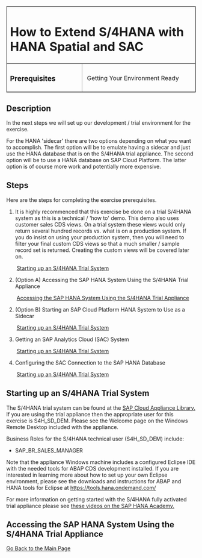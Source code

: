 <table width=100% border=>
<tr><td colspan=2><h1>How to Extend S/4HANA with HANA Spatial and SAC</h1></td></tr>
<tr><td><h3>Prerequisites</h3></td><td width=60%></br>&nbsp;Getting Your Environment Ready</p></td></tr>
</table>

## Description

In the next steps we will set up our development / trial environment for the exercise. 

For the HANA 'sidecar' there are two options depending on what you want to accomplish. The first option will be to emulate having a sidecar and just use the HANA database that is on the S/4HANA trial appliance. The second option will be to use a HANA database on SAP Cloud Platform. The latter option is of course more work and potentially more expensive.

## Steps

Here are the steps for completing the exercise prerequisites.

1. It is highly recommenced that this exercise be done on a trial S/4HANA system as this is a technical / 'how to' demo. This demo also uses customer sales CDS views. On a trial system these views would only return several hundred records vs. what is on a production system. If you do insist on using your production system, then you will need to filter your final custom CDS views so that a much smaller / sample record set is returned. Creating the custom views will be covered later on.

&nbsp;&nbsp;&nbsp;&nbsp;&nbsp;&nbsp;&nbsp;[Starting up an S/4HANA Trial System](#s4htrial)

2. (Option A) Accessing the SAP HANA System Using the S/4HANA Trial Appliance

&nbsp;&nbsp;&nbsp;&nbsp;&nbsp;&nbsp;&nbsp;[Accessing the SAP HANA System Using the S/4HANA Trial Appliance](#hdbons4h)

2. (Option B) Starting an SAP Cloud Platform HANA System to Use as a Sidecar

&nbsp;&nbsp;&nbsp;&nbsp;&nbsp;&nbsp;&nbsp;[Starting up an S/4HANA Trial System](#s4htrial)

3. Getting an SAP Analytics Cloud (SAC) System

&nbsp;&nbsp;&nbsp;&nbsp;&nbsp;&nbsp;&nbsp;[Starting up an S/4HANA Trial System](#s4htrial)

4. Configuring the SAC Connection to the SAP HANA Database

&nbsp;&nbsp;&nbsp;&nbsp;&nbsp;&nbsp;&nbsp;[Starting up an S/4HANA Trial System](#s4htrial)


## <a name="s4htrial"></a> Starting up an S/4HANA Trial System

The S/4HANA trial system can be found at the [SAP Cloud Appliance Library.](https://cal.sap.com/console/tenant_5XPSH094G71U#/solutions/614183a7-11c6-4030-9908-81b6eab86d54) If you are using the trial appliance then the appropriate user for this exercise is S4H_SD_DEM. Please see the Welcome page on the Windows Remote Desktop included with the appliance. 

Business Roles for the S/4HANA technical user (S4H_SD_DEM) include:
* SAP_BR_SALES_MANAGER

Note that the appliance Windows machine includes a configured Eclipse IDE with the needed tools for ABAP CDS development installed. If you are interested in learning more about how to set up your own Eclipse environment, please see the downloads and instructions for ABAP and HANA tools for Eclipse at https://tools.hana.ondemand.com/

For more information on getting started with the S/4HANA fully activated trial appliance please see [these videos on the SAP HANA Academy.](https://www.youtube.com/playlist?list=PLkzo92owKnVwCbYmnsFkPQ8hCyzGmXO8_)


## <a name="hdbons4h"></a> Accessing the SAP HANA System Using the S/4HANA Trial Appliance

[Go Back to the Main Page](../demoHowTo.md)
